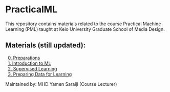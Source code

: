 # PracticalML

This repository contains materials related to the course Practical Machine Learning (PML) taught at Keio University Graduate School of Media Design.

## Materials (still updated):

&nbsp;&nbsp;[0. Preparations](https://github.com/mrayy/PracticalML/blob/master/0.%20Preparations/0.%20Preparations.ipynb)
<br>&nbsp;&nbsp;[1. Introduction to ML](https://github.com/mrayy/PracticalML/blob/master/1.%20Introduction%20to%20ML/Session%201.ipynb)
<br>&nbsp;&nbsp;[2. Supervised Learning](https://github.com/mrayy/PracticalML/blob/master/2.%20ML%20Algorithms/Session%202.ipynb)
<br>&nbsp;&nbsp;[3. Preparing Data for Learning](https://github.com/mrayy/PracticalML/blob/master/3.%20Data%20Preparation/Session%203.ipynb)


Maintained by: MHD Yamen Saraiji (Course Lecturer)
